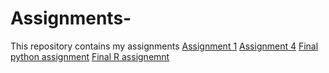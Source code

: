# Assignments-
This repository contains my assignments
[Assignment 1](https://github.com/maxxius/Assignments-/blob/master/Assignment_week_2%20(3).ipynb)
[Assignment 4](https://github.com/maxxius/Assignments-/blob/master/assignment4.ipynb)
[Final python assignment](https://github.com/maxxius/Assignments-/blob/master/Final_Assignment_Python_1_students%20max.ipynb)
[Final R assignemnt](https://github.com/Ruben97b/assignments/blob/master/OECD_R_exam.ipynb)
